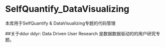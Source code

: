 # SelfQuantify_DataVisualizing
本库用于SelfQuantify &amp; DataVisualizing专题的代码管理

##关于ddur
ddyr: Data Driven User Research
是数据数据驱动的的用户研究专题。
